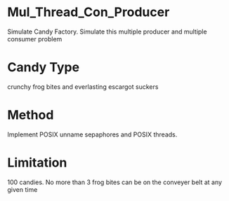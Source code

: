 # Mul_Thread_Con_Producer
Simulate Candy Factory. Simulate this multiple producer and multiple consumer problem

# Candy Type
crunchy frog bites and everlasting escargot suckers

# Method
Implement POSIX unname sepaphores and POSIX threads.

# Limitation
100 candies. No more than 3 frog bites can be on the conveyer belt at any given time
